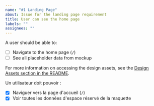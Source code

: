 ```yaml
---
name: "#1 Landing Page"
about: Issue for the landing page requirement
title: User can see the home page
labels: ""
assignees: ""
---
```


A user should be able to:

- [ ] Navigate to the home page (`/`)
- [ ] See all placeholder data from mockup

For more information on accessing the design assets, see the [Design Assets section in the README](https://github.com/OpenClassrooms-Student-Center/Project-10-Bank-API#design-assets).

Un utilisateur doit pouvoir :

- [x] Naviguer vers la page d'accueil (`/`)
- [x] Voir toutes les données d'espace réservé de la maquette
